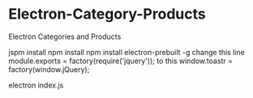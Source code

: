 # Electron-Category-Products
Electron Categories and Products

jspm install 
npm install
npm install electron-prebuilt -g
change this line 
module.exports = factory(require('jquery'));
to this
window.toastr = factory(window.jQuery);
  
  electron index.js
